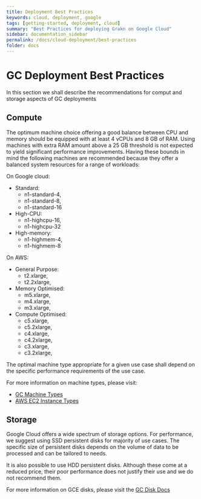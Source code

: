 ```yaml
---
title: Deployment Best Practices
keywords: cloud, deployment, google
tags: [getting-started, deployment, cloud]
summary: "Best Practices for deploying Grakn on Google Cloud"
sidebar: documentation_sidebar
permalink: /docs/cloud-deployment/best-practices
folder: docs
---
```


# GC Deployment Best Practices

In this section we shall describe the recommendations for comput and storage aspects of GC deployments

## Compute

The optimum machine choice offering a good balance between CPU and memory should be equipped with at least 4 vCPUs and 8 GB of RAM.
Using machines with extra RAM amount above a 25 GB threshold is not expected to yield significant performance improvements.
Having these bounds in mind the following machines are recommended because they offer a balanced system resources for a range of workloads:

On Google cloud:

* Standard: 
    - n1-standard-4, 
    - n1-standard-8, 
    - n1-standard-16
* High-CPU: 
    - n1-highcpu-16,
    - n1-highcpu-32
* High-memory: 
    - n1-highmem-4,
    - n1-highmem-8

On AWS:

* General Purpose: 
    - t2.xlarge, 
    - t2.2xlarge,
* Memory Optimised: 
    - m5.xlarge, 
    - m4.xlarge,
    - m3.xlarge, 
* Compute Optimised: 
    - c5.xlarge,
    - c5.2xlarge,
    - c4.xlarge,
    - c4.2xlarge, 
    - c3.xlarge,
    - c3.2xlarge,


The optimal machine type appropriate for a given use case shall depend on the specific performance requirements of the use case.

For more information on machine types, please visit: 
* [GC Machine Types](https://cloud.google.com/compute/docs/machine-types)
* [AWS EC2 Instance Types](https://aws.amazon.com/ec2/instance-types)

## Storage

Google Cloud offers a wide spectrum of storage options. For performance, we suggest using SSD persistent disks for majority of use cases. The specific size of persistent disks depends on the volume of data to be processed and can be tailored to needs.

It is also possible to use HDD persistent disks. Although these come at a reduced price, their poor performance does not justify their use and we do not recommend them.

For more information on GCE disks, please visit the [GC Disk Docs](https://cloud.google.com/compute/docs/disks)

